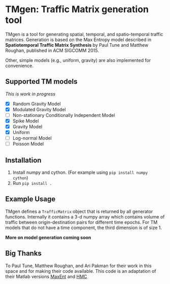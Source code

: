 # TMgen: Traffic Matrix generation tool

TMgen is a tool for generating spatial, temporal, and spatio-temporal traffic
matrices. Generation is based on the Max Entropy model described in
**Spatiotemporal Traffic Matrix Synthesis** by Paul Tune and Matthew Roughan,
published in ACM SIGCOMM 2015.

Other, simple models (e.g., uniform, gravity) are also implemented for
convenience.

## Supported TM models

*This is work in progress*

- [x] Random Gravity Model
- [x] Modulated Gravity Model
- [ ] Non-stationary Conditionally Independent Model
- [x] Spike Model
- [x] Gravity Model
- [x] Uniform
- [ ] Log-normal Model
- [ ] Poisson Model

## Installation

1. Install numpy and cython. (For example using `pip install numpy cython`)
2. Run ``pip install .``

## Example Usage

TMgen defines a ``TrafficMatrix`` object that is returned by all generator
functions. Internally it contains a 3-d numpy array which contains volume of
traffic between origin-destination pairs for different time epochs. For TM models
that do not have a time component, the third dimension is of size 1.

**More on model generation coming soon**

## Big Thanks
To Paul Tune, Matthew Roughan, and Ari Pakman for their work in this space and
for making their code available. This code is an adaptation of their Matlab
versions [MaxEnt](https://github.com/ptuls/MaxEntTM) and
[HMC](https://github.com/aripakman/hmc-tmg)
